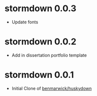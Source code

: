 # stormdown 0.0.3

* Update fonts

# stormdown 0.0.2

* Add in dissertation portfolio template

# stormdown 0.0.1

* Initial Clone of [benmarwick/huskydown](https://github.com/benmarwick/huskydown)
